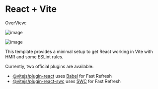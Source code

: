 # React + Vite

OverView:

![image](https://github.com/mertcetiin/Student-Notes/assets/102957602/7febc6d8-bc91-4d7a-be45-61fc3ba4e66d)

![image](https://github.com/mertcetiin/Student-Notes/assets/102957602/1e84066c-a57f-4b8c-96f2-390474ec4ffb)













This template provides a minimal setup to get React working in Vite with HMR and some ESLint rules.

Currently, two official plugins are available:

- [@vitejs/plugin-react](https://github.com/vitejs/vite-plugin-react/blob/main/packages/plugin-react/README.md) uses [Babel](https://babeljs.io/) for Fast Refresh
- [@vitejs/plugin-react-swc](https://github.com/vitejs/vite-plugin-react-swc) uses [SWC](https://swc.rs/) for Fast Refresh
